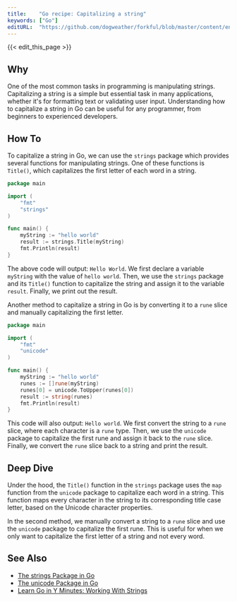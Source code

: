 ```yaml
---
title:    "Go recipe: Capitalizing a string"
keywords: ["Go"]
editURL:  "https://github.com/dogweather/forkful/blob/master/content/en/go/capitalizing-a-string.md"
---
```


{{< edit_this_page >}}

## Why

One of the most common tasks in programming is manipulating strings. Capitalizing a string is a simple but essential task in many applications, whether it's for formatting text or validating user input. Understanding how to capitalize a string in Go can be useful for any programmer, from beginners to experienced developers.

## How To

To capitalize a string in Go, we can use the `strings` package which provides several functions for manipulating strings. One of these functions is `Title()`, which capitalizes the first letter of each word in a string.

```Go
package main

import (
    "fmt"
    "strings"
)

func main() {
    myString := "hello world"
    result := strings.Title(myString)
    fmt.Println(result)
}
```

The above code will output: `Hello World`. We first declare a variable `myString` with the value of `hello world`. Then, we use the `strings` package and its `Title()` function to capitalize the string and assign it to the variable `result`. Finally, we print out the result.

Another method to capitalize a string in Go is by converting it to a `rune` slice and manually capitalizing the first letter.

```Go
package main

import (
    "fmt"
    "unicode"
)

func main() {
    myString := "hello world"
    runes := []rune(myString)
    runes[0] = unicode.ToUpper(runes[0])
    result := string(runes)
    fmt.Println(result)
}
```

This code will also output: `Hello world`. We first convert the string to a `rune` slice, where each character is a `rune` type. Then, we use the `unicode` package to capitalize the first rune and assign it back to the `rune` slice. Finally, we convert the `rune` slice back to a string and print the result.

## Deep Dive

Under the hood, the `Title()` function in the `strings` package uses the `map` function from the `unicode` package to capitalize each word in a string. This function maps every character in the string to its corresponding title case letter, based on the Unicode character properties.

In the second method, we manually convert a string to a `rune` slice and use the `unicode` package to capitalize the first rune. This is useful for when we only want to capitalize the first letter of a string and not every word.

## See Also

- [The strings Package in Go](https://golang.org/pkg/strings/)
- [The unicode Package in Go](https://golang.org/pkg/unicode/)
- [Learn Go in Y Minutes: Working With Strings](https://learnxinyminutes.com/docs/go/)